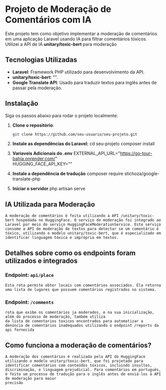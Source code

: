 # Projeto de Moderação de Comentários com IA

Este projeto tem como objetivo implementar a moderação de comentários em uma aplicação Laravel usando IA para filtrar comentários tóxicos. Utilizei a API de IA **unitary/toxic-bert** para moderação

## Tecnologias Utilizadas

- **Laravel**: Framework PHP utilizado para desenvolvimento da API.
- **unitary/toxic-bert**: "".
- **Google Translate API**: Usado para traduzir textos para inglês antes de passar pela moderação.

## Instalação

Siga os passos abaixo para rodar o projeto localmente:

1. **Clone o repositório**:
   ```bash
   git clone https://github.com/seu-usuario/seu-projeto.git

2. **Instale as dependências do Laravel:**
    cd seu-projeto
    composer install

3. **Variaveis Adicionais do .env**
    EXTERNAL_API_URL="https://go-tour-bahia.onrender.com/"  
    HUGGING_FACE_API_KEY=""

4. **Instale a dependência de tradução**
    composer require stichoza/google-translate-php

5. **Iniciar o servidor**
    php artisan serve


## IA Utilizada para Moderação
    A moderação de comentários é feita utilizando a API /unitary/toxic-bert hospedada no HuggingFace. O serviço de moderação foi integrado ao Laravel por meio do serviço HuggingFaceModerationService. Este serviço consome a API de moderação de textos para detectar se um comentário é tóxico, utilizando o modelo unitary/toxic-bert, que é especializado em identificar linguagem tóxica e imprópria em textos.

## Detalhes sobre como os endpoints foram utilizados e integrados

### Endpoint: `api/place`

    Esta rota permite obter locais com comentários associados. Ela retorna uma lista de lugares que possuem comentários registrados no sistema.

### Endpoint: `/comments`

    rota que exibe os comentários ja moderados, e na sua inicialização, além do processo de moderação, também utiliza
    da lista de comentarios toxicos encontrados para automatizar a denúncia de comentários inadequados utilizando o endpoint /reports da api fornecida

## Como funciona a moderação de comentários?
    A moderação dos comentários é realizada pela API do HuggingFace utilizando o modelo unitary/toxic-bert, que foi projetado para identificar comentários com conteúdos tóxicos, incluindo insultos, discriminação, e linguagem prejudicial. Para comentários em português, é feito um processo de tradução para o inglês antes de enviá-los à API de moderação para maior
    precisão